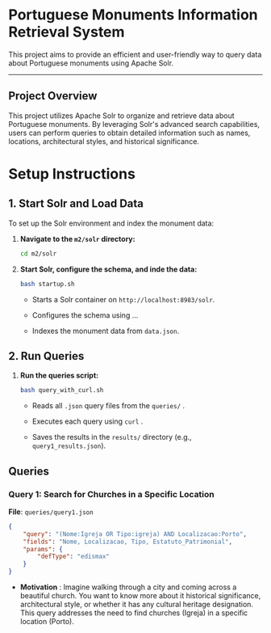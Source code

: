 # Portuguese Monuments Information Retrieval System

This project aims to provide an efficient and user-friendly way to query data about Portuguese monuments using Apache Solr.

---

## Project Overview

This project utilizes Apache Solr to organize and retrieve data about Portuguese monuments. By leveraging Solr's advanced search capabilities, users can perform queries to obtain detailed information such as names, locations, architectural styles, and historical significance.



# Setup Instructions

## 1. Start Solr and Load Data

To set up the Solr environment and index the monument data:

1. **Navigate to the `m2/solr` directory:**
   ```bash
   cd m2/solr 
   ```

2. **Start Solr, configure the schema, and inde the data:**
    ```bash
    bash startup.sh
    ```
    - Starts a Solr container on `http://localhost:8983/solr`.

    - Configures the schema using ...

    - Indexes the monument data from `data.json`.


## 2. Run Queries

1. **Run the queries script:**
   ```bash
   bash query_with_curl.sh
   ```

    - Reads all `.json` query files from the `queries/` .

    - Executes each query using `curl` .

    - Saves the results in the `results/` directory (e.g., `query1_results.json`).


## Queries

### Query 1: Search for Churches in a Specific Location

**File**: `queries/query1.json`

```json
{
    "query": "(Nome:Igreja OR Tipo:igreja) AND Localizacao:Porto",
    "fields": "Nome, Localizacao, Tipo, Estatuto_Patrimonial",
    "params": {
        "defType": "edismax"
    }
}
```

- **Motivation** : Imagine walking through a city and coming across a beautiful church. You want to know more about it historical significance, architectural style, or whether it has any cultural heritage designation. This query addresses the need to find churches (Igreja) in a specific location (Porto).

